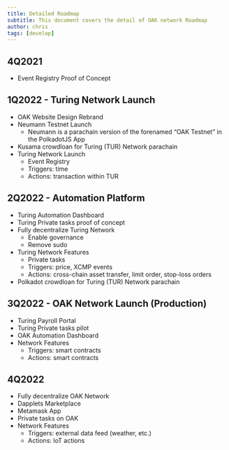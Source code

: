 ```yaml
---
title: Detailed Roadmap
subtitle: This document covers the detail of OAK network Roadmap
author: chris
tags: [develop]
---
```


## 4Q2021
- Event Registry Proof of Concept

## 1Q2022 - Turing Network Launch
- OAK Website Design Rebrand
- Neumann Testnet Launch
  - Neumann is a parachain version of the forenamed “OAK Testnet” in the PolkadotJS App
- Kusama crowdloan for Turing (TUR) Network parachain
- Turing Network Launch
  - Event Registry
  - Triggers: time
  - Actions: transaction within TUR

## 2Q2022 - Automation Platform
- Turing Automation Dashboard
- Turing Private tasks proof of concept
- Fully decentralize Turing Network
  - Enable governance
  - Remove sudo
- Turing Network Features
  - Private tasks
  - Triggers: price, XCMP events
  - Actions: cross-chain asset transfer, limit order, stop-loss orders
- Polkadot crowdloan for Turing (TUR) Network parachain

## 3Q2022 - OAK Network Launch (Production)
- Turing Payroll Portal
- Turing Private tasks pilot
- OAK Automation Dashboard
- Network Features
  - Triggers: smart contracts
  - Actions: smart contracts

## 4Q2022
- Fully decentralize OAK Network
- Dapplets Marketplace
- Metamask App
- Private tasks on OAK
- Network Features
  - Triggers: external data feed (weather, etc.)
  - Actions: IoT actions
